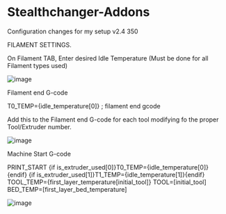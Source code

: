 # Stealthchanger-Addons
Configuration changes for my setup v2.4 350

FILAMENT SETTINGS.

On Filament TAB, Enter desired Idle Temperature (Must be done for all Filament types used)

![image](https://github.com/user-attachments/assets/b5611076-c7e6-4584-8a43-210c9998d1d5)

Filament end G-code

T0_TEMP={idle_temperature[0]} ; filament end gcode 

Add this to the Filament end G-code for each tool modifying fo the proper Tool/Extruder number.

![image](https://github.com/user-attachments/assets/9a2b3d35-9403-4902-973b-2f5188b560b6)

Machine Start G-code

PRINT_START {if is_extruder_used[0]}T0_TEMP={idle_temperature[0]}{endif} {if is_extruder_used[1]}T1_TEMP={idle_temperature[1]}{endif} TOOL_TEMP={first_layer_temperature[initial_tool]} TOOL=[initial_tool] BED_TEMP=[first_layer_bed_temperature]

![image](https://github.com/user-attachments/assets/91860d24-2eb0-4584-bf62-5e1ca655a351)
